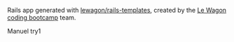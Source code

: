 Rails app generated with [lewagon/rails-templates](https://github.com/lewagon/rails-templates), created by the [Le Wagon coding bootcamp](https://www.lewagon.com) team.

Manuel try1

